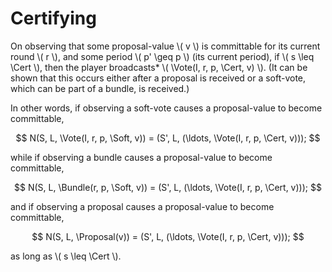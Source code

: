 $$
\newcommand \Cert {\mathit{cert}}
\newcommand \Soft {\mathit{soft}}
\newcommand \Vote {\mathrm{Vote}}
\newcommand \Bundle {\mathrm{Bundle}}
\newcommand \Proposal {\mathrm{Proposal}}
$$

# Certifying

On observing that some proposal-value \\( v \\) is committable for its
current round \\( r \\), and some period \\( p' \geq p \\) (its current period),
if \\( s \leq \Cert \\), then the player broadcasts*
\\( \Vote(I, r, p, \Cert, v) \\). (It can be shown that this occurs either
after a proposal is received or a soft-vote, which can be part of a
bundle, is received.)

In other words, if observing a soft-vote causes a proposal-value to
become committable,

$$
N(S, L, \Vote(I, r, p, \Soft, v)) = (S', L, (\ldots, \Vote(I, r, p, \Cert, v)));
$$

while if observing a bundle causes a proposal-value to become
committable,

$$
N(S, L, \Bundle(r, p, \Soft, v)) = (S', L, (\ldots, \Vote(I, r, p, \Cert, v)));
$$

and if observing a proposal causes a proposal-value to become
committable,

$$
N(S, L, \Proposal(v)) = (S', L, (\ldots, \Vote(I, r, p, \Cert, v)));
$$

as long as \\( s \leq \Cert \\).